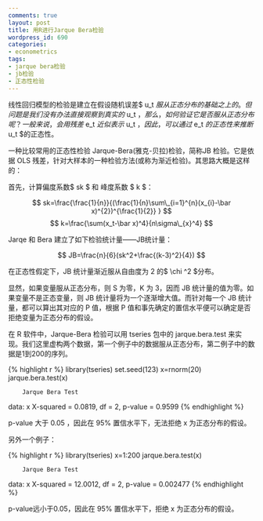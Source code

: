 ```yaml
---
comments: true
layout: post
title: 用R进行Jarque Bera检验
wordpress_id: 690
categories:
- econometrics
tags:
- jarque bera检验
- jb检验
- 正态性检验
---
```


线性回归模型的检验是建立在假设随机误差$ u_t $服从正态分布的基础之上的。但问题是我们没有办法直接观察到真实的$ u_t $，那么，如何验证它是否服从正态分布呢？一般来说，会用残差$ e_t $近似表示$ u_t $，因此，可以通过$ e_t $的正态性来推断$ u_t $的正态性。

一种比较常用的正态性检验 Jarque-Bera(雅克-贝拉)检验，简称JB 检验。它是依据 OLS 残差，针对大样本的一种检验方法(或称为渐近检验)。其思路大概是这样的：

首先，计算偏度系数$ sk $ 和 峰度系数 $ k $：

$$
sk=\frac{\frac{1}{n}}{(\frac{1}{n}\sum\_{i=1}^{n}(x_{i}-\bar x)^{2})^{\frac{1}{2}} }
$$
$$
k=\frac{\sum(x_t-\bar x)^4}{n\sigma\_{x}^4}
$$

Jarqe 和 Bera 建立了如下检验统计量——JB统计量：

$$
JB=\frac{n}{6}(sk^2+\frac{(k-3)^2}{4})
$$

在正态性假定下，JB 统计量渐近服从自由度为 2 的$ \chi ^2 $分布。

显然，如果变量服从正态分布，则 S 为零，K 为 3，因而 JB 统计量的值为零。如果变量不是正态变量，则 JB 统计量将为一个逐渐增大值。而针对每一个 JB 统计量，都可以算出其对应的 P 值，根据 P 值和事先确定的置信水平便可以确定是否拒绝变量为正态分布的假设。

在 R 软件中，Jarque-Bera 检验可以用 tseries 包中的 jarque.bera.test 来实现。我们这里虚构两个数据，第一个例子中的数据服从正态分布，第二例子中的数据是1到200的序列。

{% highlight r %}
 library(tseries)
 set.seed(123)
 x=rnorm(20)
 jarque.bera.test(x)

        Jarque Bera Test

data:  x
X-squared = 0.0819, df = 2, p-value = 0.9599
{% endhighlight %}

p-value 大于 0.05 ，因此在 95% 置信水平下，无法拒绝 x 为正态分布的假设。

另外一个例子：


{% highlight r %}
 library(tseries)
 x=1:200
 jarque.bera.test(x)

        Jarque Bera Test

data:  x
X-squared = 12.0012, df = 2, p-value = 0.002477
{% endhighlight %}

p-value远小于0.05，因此在 95% 置信水平下，拒绝 x 为正态分布的假设。
